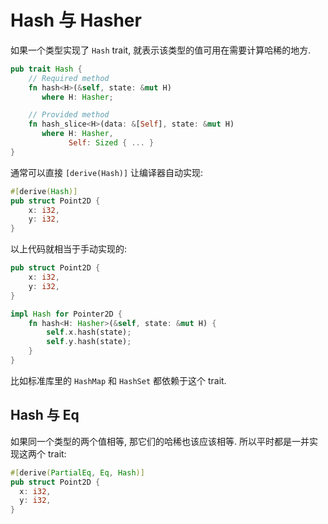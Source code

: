 
# Hash 与 Hasher

如果一个类型实现了 `Hash` trait, 就表示该类型的值可用在需要计算哈稀的地方.

```rust
pub trait Hash {
    // Required method
    fn hash<H>(&self, state: &mut H)
       where H: Hasher;

    // Provided method
    fn hash_slice<H>(data: &[Self], state: &mut H)
       where H: Hasher,
             Self: Sized { ... }
}
```

通常可以直接 `[derive(Hash)]` 让编译器自动实现:

```rust
#[derive(Hash)]
pub struct Point2D {
    x: i32,
    y: i32,
}
```

以上代码就相当于手动实现的:
```rust
pub struct Point2D {
    x: i32,
    y: i32,
}

impl Hash for Pointer2D {
    fn hash<H: Hasher>(&self, state: &mut H) {
        self.x.hash(state);
        self.y.hash(state);
    }
}
```

比如标准库里的 `HashMap` 和 `HashSet` 都依赖于这个 trait.

## Hash 与 Eq

如果同一个类型的两个值相等, 那它们的哈稀也该应该相等.
所以平时都是一并实现这两个 trait:
```rust
#[derive(PartialEq, Eq, Hash)]
pub struct Point2D {
  x: i32,
  y: i32,
}
```